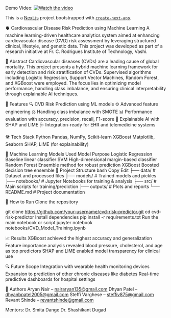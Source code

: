 Demo Video:
[![Watch the video](https://img.youtube.com/vi/X_e-DJ95A_M/maxresdefault.jpg)](https://youtu.be/HUARlUp8i88)  

This is a [Next.js](https://nextjs.org) project bootstrapped with [`create-next-app`](https://nextjs.org/docs/app/api-reference/cli/create-next-app).

🫀 Cardiovascular Disease Risk Prediction using Machine Learning
A machine learning-driven healthcare analytics system aimed at enhancing cardiovascular disease (CVD) risk assessment by leveraging structured clinical, lifestyle, and genetic data. This project was developed as part of a research initiative at Fr. C. Rodrigues Institute of Technology, Vashi.

📘 Abstract
Cardiovascular diseases (CVDs) are a leading cause of global mortality. This project presents a hybrid machine learning framework for early detection and risk stratification of CVDs. Supervised algorithms including Logistic Regression, Support Vector Machines, Random Forest, and XGBoost were employed. The focus lies in optimizing model performance, handling class imbalance, and ensuring clinical interpretability through explainable AI techniques.

🧠 Features
🔍 CVD Risk Prediction using ML models
⚙️ Advanced feature engineering
⚖️ Handling class imbalance with SMOTE
📊 Performance evaluation with accuracy, precision, recall, F1-score
🔎 Explainable AI with SHAP and LIME
🩺 Integration-ready for EHR and telemedicine systems

🛠️ Tech Stack
Python
Pandas, NumPy, Scikit-learn
XGBoost
Matplotlib, Seaborn
SHAP, LIME (for explainability)

🧪 Machine Learning Models Used
Model	Purpose
Logistic Regression	Baseline linear classifier
SVM	High-dimensional margin-based classifier
Random Forest	Ensemble method for robust prediction
XGBoost	Boosted decision tree ensemble
📂 Project Structure
bash
Copy
Edit
├── data/                     # Dataset and processed files
├── models/                   # Trained models and pickles
├── notebooks/                # Jupyter Notebooks for training & analysis
├── src/                      # Main scripts for training/prediction
├── outputs/                  # Plots and reports
└── README.md                 # Project documentation

🚀 How to Run
Clone the repository

git clone https://github.com/your-username/cvd-risk-predictor.git
cd cvd-risk-predictor
Install dependencies
pip install -r requirements.txt
Run the main notebook or script
jupyter notebook notebooks/CVD_Model_Training.ipynb

📈 Results
XGBoost achieved the highest accuracy and generalization
Feature importance analysis revealed blood pressure, cholesterol, and age as top predictors
SHAP and LIME enabled model transparency for clinical use

🔍 Future Scope
Integration with wearable health monitoring devices
Expansion to prediction of other chronic diseases like diabetes
Real-time predictive dashboards for hospital settings

👥 Authors
Aryan Nair – nairaryan135@gmail.com
Dhyan Patel – dhyanbpatel2005@gmail.com
Steffi Varghese – steffiv875@gmail.com
Revant Shinde – revantshinde@gmail.com

Mentors:
Dr. Smita Dange
Dr. Shashikant Dugad

